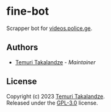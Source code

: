 # fine-bot

Scrapper bot for [videos.police.ge](https://videos.police.ge/).

## Authors

- [Temuri Takalandze](https://abgeo.dev) - *Maintainer*

## License

Copyright (c) 2023 [Temuri Takalandze](https://abgeo.dev).  
Released under the [GPL-3.0](LICENSE) license.
